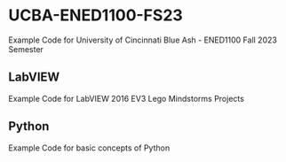 # UCBA-ENED1100-FS23
Example Code for University of Cincinnati Blue Ash - ENED1100 Fall 2023 Semester

## LabVIEW
Example Code for LabVIEW 2016 EV3 Lego Mindstorms Projects

## Python
Example Code for basic concepts of Python
